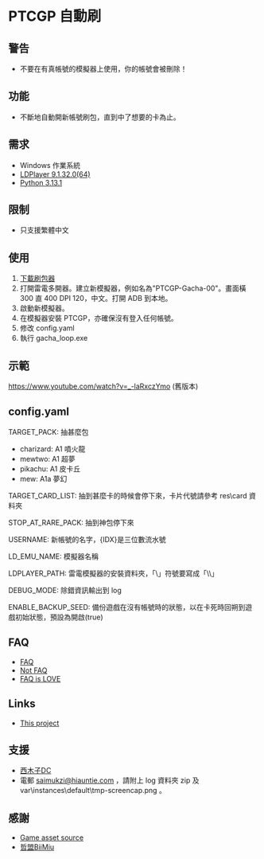 # PTCGP 自動刷

## 警告

- 不要在有真帳號的模擬器上使用，你的帳號會被刪除！

## 功能

- 不斷地自動開新帳號刷包，直到中了想要的卡為止。

## 需求

- Windows 作業系統
- [LDPlayer 9.1.32.0(64)](https://www.ldplayer.tw/)
- [Python 3.13.1](https://www.python.org/)

## 限制

- 只支援繁體中文

## 使用

1. [下載刷包器](https://mega.nz/file/ddkyUABR#q2B_tD6hHPgmm02PtliL8_HSgfKhrYSeOcVt4bSf9_o)
2. 打開雷電多開器。建立新模擬器，例如名為"PTCGP-Gacha-00"。畫面橫 300 直 400 DPI 120，中文。打開 ADB 到本地。
3. 啟動新模擬器。
4. 在模擬器安裝 PTCGP，亦確保沒有登入任何帳號。
5. 修改 config.yaml
6. 執行 gacha_loop.exe

## 示範

https://www.youtube.com/watch?v=_-laRxczYmo (舊版本)

## config.yaml

TARGET_PACK: 抽甚麼包
- charizard: A1 噴火龍
- mewtwo: A1 超夢
- pikachu: A1 皮卡丘
- mew: A1a 夢幻

TARGET_CARD_LIST: 抽到甚麼卡的時候會停下來，卡片代號請參考 res\card 資料夾

STOP_AT_RARE_PACK: 抽到神包停下來

USERNAME: 新帳號的名字，{IDX}是三位數流水號

LD_EMU_NAME: 模擬器名稱

LDPLAYER_PATH: 雷電模擬器的安裝資料夾，「\\」符號要寫成「\\\\」

DEBUG_MODE: 除錯資訊輸出到 log

ENABLE_BACKUP_SEED: 備份遊戲在沒有帳號時的狀態，以在卡死時回朔到遊戲初始狀態，預設為開啟(true)

## FAQ

- [FAQ](FAQ.md)
- [Not FAQ](NotFAQ.md)
- [FAQ is LOVE](https://www.youtube.com/watch?v=kSr5bjoKU9I)

## Links

- [This project](https://github.com/saimukzi/ptcgp-gacha-loop)

## 支援

- [西木子DC](https://discord.gg/kdZ5fQxP)
- 電郵 saimukzi@hiauntie.com ，請附上 log 資料夾 zip 及 var\\instances\\default\\tmp-screencap.png 。

## 感謝

- [Game asset source](https://x.com/ElChicoEevee/status/1839298287012294867)
- [哲盟BiiMiu](https://www.youtube.com/@BiiMiu)
